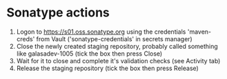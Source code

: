 # Sonatype actions

1. Logon to <https://s01.oss.sonatype.org> using the credentials 'maven-creds' from Vault ('sonatype-credentials' in secrets manager)
1. Close the newly created staging repository, probably called something like galasadev-1005 (tick the box then press Close)
1. Wait for it to close and complete it's validation checks (see Activity tab)
1. Release the staging repository (tick the box then press Release)
